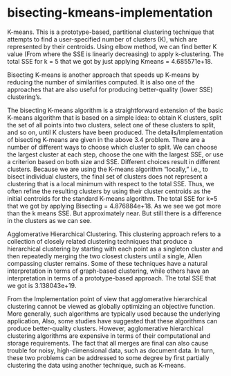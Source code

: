 # bisecting-kmeans-implementation

K-means. This is a prototype-based, partitional clustering technique that attempts to find a user-specified number of clusters (K), which are represented by their centroids. Using elbow method, we can find better K value (From where the SSE is linearly decreasing) to apply k-clustering.
The total SSE for k = 5 that we got by just applying Kmeans = 4.685571e+18. 

Bisecting K-means is another approach that speeds up K-means by reducing the number of similarities computed. It is also one of the approaches that are also useful for producing better-quality (lower SSE) clustering’s.

The bisecting K-means algorithm is a straightforward extension of the basic K-means algorithm that is based on a simple idea: to obtain K clusters, split the set of all points into two clusters, select one of these clusters to split, and so on, until K clusters have been produced. The details/Implementation of bisecting K-means are given in the above 3.4 problem. There are a number of different ways to choose which cluster to split. We can choose the largest cluster at each step, choose the one with the largest SSE, or use a criterion based on both size and SSE. Different choices result in different clusters. Because we are using the K-means algorithm “locally,” i.e., to bisect individual clusters, the final set of clusters does not represent a clustering that is a local minimum with respect to the total SSE. Thus, we often refine the resulting clusters by using their cluster centroids as the initial centroids for the standard K-means algorithm.
The total SSE for k=5 that we got by applying Bisecting = 4.876884e+18. As we see we got more than the k means SSE. But approximately near. But still there is a difference in the clusters as we can see.   

Agglomerative Hierarchical Clustering. This clustering approach refers to a collection of closely related clustering techniques that produce a hierarchical clustering by starting with each point as a singleton cluster and then repeatedly merging the two closest clusters until a single, Allen compassing cluster remains. Some of these techniques have a natural interpretation in terms of graph-based clustering, while others have an interpretation in terms of a prototype-based approach. The total SSE that we got is 3.138043e+19. 

From the Implementation point of view that agglomerative hierarchical clustering cannot be viewed as globally optimizing an objective function. More generally, such algorithms are typically used because the underlying application, Also, some studies have suggested that these algorithms can produce better-quality clusters. However, agglomerative hierarchical clustering algorithms are expensive in terms of their computational and storage requirements. The fact that all merges are final can also cause trouble for noisy, high-dimensional data, such as document data. In turn, these two problems can be addressed to some degree by first partially clustering the data using another technique, such as K-means.

